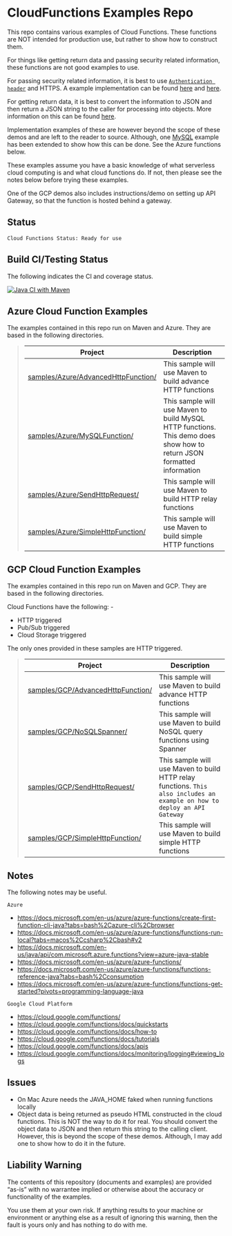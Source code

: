 CloudFunctions Examples Repo
============================

This repo contains various examples of Cloud Functions. These functions are NOT intended for production use, but rather to show how to construct them.

For things like getting return data and passing security related information, these functions are not good examples to use.

For passing security related information, it is best to use [`Authentication header`](https://en.wikipedia.org/wiki/Basic_access_authentication) and HTTPS. A example implementation can be found [here](https://stackoverflow.com/questions/3283234/http-basic-authentication-in-java-using-httpclient) and [here](https://www.digizol.com/2012/06/http-basic-authentication-java-decode.html).

For getting return data, it is best to convert the information to JSON and then return a JSON string to the caller for processing into objects. More information on this can be found [here](https://www.javatpoint.com/convert-java-object-to-json#:~:text=These%20are%20the%20following%20steps%20to%20convert%20a,class%20to%20convert%20the%20Java%20object%20to%20JSON.).

Implementation examples of these are however beyond the scope of these demos and are left to the reader to source. Although, one [MySQL](https://github.com/tpayne/CloudFunctions/tree/main/Azure/samples/MySQLFunction) example has been extended to show how this can be done. See the Azure functions below.

These examples assume you have a basic knowledge of what serverless cloud computing is and what cloud functions do. If not, then please see the notes below before trying these examples.

One of the GCP demos also includes instructions/demo on setting up API Gateway, so that the function is hosted behind
a gateway.

Status
------
````
Cloud Functions Status: Ready for use
````
Build CI/Testing Status
-----------------------
The following indicates the CI and coverage status.

[![Java CI with Maven](https://github.com/tpayne/CloudFunctions/actions/workflows/maven.yml/badge.svg)](https://github.com/tpayne/CloudFunctions/actions/workflows/maven.yml)

Azure Cloud Function Examples
-----------------------------
The examples contained in this repo run on Maven and Azure. They are based in the following directories.

>| Project | Description | 
>| ------- | ----------- |
>| [samples/Azure/AdvancedHttpFunction/](https://github.com/tpayne/CloudFunctions/tree/main/Azure/samples/AdvancedHttpFunction) | This sample will use Maven to build advance HTTP functions |
>| [samples/Azure/MySQLFunction/](https://github.com/tpayne/CloudFunctions/tree/main/Azure/samples/MySQLFunction) | This sample will use Maven to build MySQL HTTP functions. This demo does show how to return JSON formatted information |
>| [samples/Azure/SendHttpRequest/](https://github.com/tpayne/CloudFunctions/tree/main/Azure/samples/SendHttpRequest) | This sample will use Maven to build HTTP relay functions |
>| [samples/Azure/SimpleHttpFunction/](https://github.com/tpayne/CloudFunctions/tree/main/Azure/samples/SimpleHttpFunction) | This sample will use Maven to build simple HTTP functions |

GCP Cloud Function Examples
---------------------------
The examples contained in this repo run on Maven and GCP. They are based in the following directories.

Cloud Functions have the following: -
* HTTP triggered
* Pub/Sub triggered
* Cloud Storage triggered

The only ones provided in these samples are HTTP triggered.

>| Project | Description | 
>| ------- | ----------- |
>| [samples/GCP/AdvancedHttpFunction/](https://github.com/tpayne/CloudFunctions/tree/main/GCP/samples/AdvancedHttpFunction) | This sample will use Maven to build advance HTTP functions |
>| [samples/GCP/NoSQLSpanner/](https://github.com/tpayne/CloudFunctions/tree/main/GCP/samples/NoSQLSpanner) | This sample will use Maven to build NoSQL query functions using Spanner |
>| [samples/GCP/SendHttpRequest/](https://github.com/tpayne/CloudFunctions/tree/main/GCP/samples/SendHttpRequest) | This sample will use Maven to build HTTP relay functions. `This also includes an example on how to deploy an API Gateway` |
>| [samples/GCP/SimpleHttpFunction/](https://github.com/tpayne/CloudFunctions/tree/main/GCP/samples/SimpleHttpFunction) | This sample will use Maven to build simple HTTP functions |

Notes
-----
The following notes may be useful.

`Azure`
- https://docs.microsoft.com/en-us/azure/azure-functions/create-first-function-cli-java?tabs=bash%2Cazure-cli%2Cbrowser
- https://docs.microsoft.com/en-us/azure/azure-functions/functions-run-local?tabs=macos%2Ccsharp%2Cbash#v2
- https://docs.microsoft.com/en-us/java/api/com.microsoft.azure.functions?view=azure-java-stable
- https://docs.microsoft.com/en-us/azure/azure-functions/
- https://docs.microsoft.com/en-us/azure/azure-functions/functions-reference-java?tabs=bash%2Cconsumption
- https://docs.microsoft.com/en-us/azure/azure-functions/functions-get-started?pivots=programming-language-java

`Google Cloud Platform`
- https://cloud.google.com/functions/
- https://cloud.google.com/functions/docs/quickstarts
- https://cloud.google.com/functions/docs/how-to
- https://cloud.google.com/functions/docs/tutorials
- https://cloud.google.com/functions/docs/apis
- https://cloud.google.com/functions/docs/monitoring/logging#viewing_logs

Issues
------
- On Mac Azure needs the JAVA_HOME faked when running functions locally
- Object data is being returned as pseudo HTML constructed in the cloud functions. This is NOT the way to do it for real. You should convert the object data to JSON and then return this string to the calling client. However, this is beyond the scope of these demos. Although, I may add one to show how to do it in the future.

Liability Warning
-----------------
The contents of this repository (documents and examples) are provided “as-is” with no warrantee implied 
or otherwise about the accuracy or functionality of the examples.

You use them at your own risk. If anything results to your machine or environment or anything else as a 
result of ignoring this warning, then the fault is yours only and has nothing to do with me.
